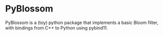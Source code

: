 # PyBlossom 

PyBlossom is a (toy) python package that implements a basic Bloom filter, with bindings from C++ to Python using pybind11.
